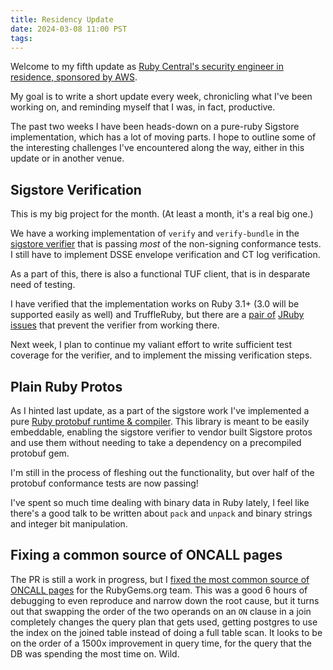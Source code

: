 ```yaml
---
title: Residency Update
date: 2024-03-08 11:00 PST
tags:
---
```


Welcome to my fifth update as [Ruby Central's security engineer in residence, sponsored by AWS](https://rubycentral.org/news/ruby-central-welcomes-new-software-engineer-in-residence-sponsored-by-aws/).

My goal is to write a short update every week, chronicling what I've been working on, and reminding myself that I was, in fact, productive.

The past two weeks I have been heads-down on a pure-ruby Sigstore implementation, which has a lot of moving parts.
I hope to outline some of the interesting challenges I've encountered along the way, either in this update or in another venue.

<!-- more -->

## Sigstore Verification

This is my big project for the month. (At least a month, it's a real big one.)

We have a working implementation of `verify` and `verify-bundle` in the [sigstore verifier](https://github.com/segiddins/sigstore-cosign-verify) that is passing _most_ of the non-signing conformance tests. I still have to implement DSSE envelope verification and CT log verification.

As a part of this, there is also a functional TUF client, that is in desparate need of testing.

I have verified that the implementation works on Ruby 3.1+ (3.0 will be supported easily as well) and TruffleRuby, but there are a [pair of](https://github.com/jruby/jruby/issues/8146) [JRuby issues](https://github.com/jruby/jruby-openssl/issues/292) that prevent the verifier from working there.

Next week, I plan to continue my valiant effort to write sufficient test coverage for the verifier, and to implement the missing verification steps.

## Plain Ruby Protos

As I hinted last update, as a part of the sigstore work I've implemented a pure [Ruby protobuf runtime & compiler](https://github.com/segiddins/protobug).
This library is meant to be easily embeddable, enabling the sigstore verifier to vendor built Sigstore protos
and use them without needing to take a dependency on a precompiled protobuf gem.

I'm still in the process of fleshing out the functionality, but over half of the protobuf conformance tests are now passing!

I've spent so much time dealing with binary data in Ruby lately, I feel like there's a good talk to be written about `pack` and `unpack` and binary strings and integer bit manipulation.

## Fixing a common source of ONCALL pages

The PR is still a work in progress, but I [fixed the most common source of ONCALL pages](https://github.com/rubygems/rubygems.org/pull/4512) for the RubyGems.org team. This was a good 6 hours of debugging to even reproduce and narrow down the root cause, but it turns out that swapping the order of the two operands on an `ON` clause in a join completely changes the query plan that gets used, getting postgres to use the index on the joined table instead of doing a full table scan. It looks to be on the order of a 1500x improvement in query time, for the query that the DB was spending the most time on. Wild.
